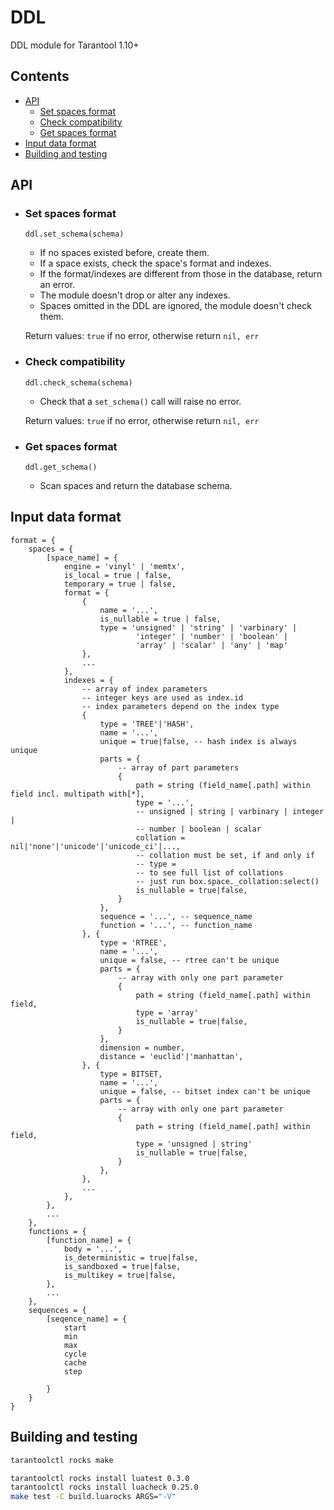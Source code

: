 # DDL

DDL module for Tarantool 1.10+

## Contents

- [API](#api)
  - [Set spaces format](#set-spaces-format)
  - [Check compatibility](#check-compatibility)
  - [Get spaces format](#get-spaces-format)
- [Input data format](#input-data-format)
- [Building and testing](#building-and-testing)

## API

 - ### Set spaces format
    `ddl.set_schema(schema)`
    - If no spaces existed before, create them.
    - If a space exists, check the space's format and indexes.
    - If the format/indexes are different from those in the database,
      return an error.
    - The module doesn't drop or alter any indexes.
    - Spaces omitted in the DDL are ignored, the module doesn't check them.

    Return values: `true` if no error, otherwise return `nil, err`

  - ### Check compatibility
    `ddl.check_schema(schema)`
    - Check that a `set_schema()` call will raise no error.

    Return values: `true` if no error, otherwise return `nil, err`

  - ### Get spaces format
    `ddl.get_schema()`
    - Scan spaces and return the database schema.

## Input data format
```
format = {
    spaces = {
        [space_name] = {
            engine = 'vinyl' | 'memtx',
            is_local = true | false,
            temporary = true | false,
            format = {
                {
                    name = '...',
                    is_nullable = true | false,
                    type = 'unsigned' | 'string' | 'varbinary' |
                            'integer' | 'number' | 'boolean' |
                            'array' | 'scalar' | 'any' | 'map'
                },
                ...
            },
            indexes = {
                -- array of index parameters
                -- integer keys are used as index.id
                -- index parameters depend on the index type
                {
                    type = 'TREE'|'HASH',
                    name = '...',
                    unique = true|false, -- hash index is always unique
                    parts = {
                        -- array of part parameters
                        {
                            path = string (field_name[.path] within field incl. multipath with[*],
                            type = '...',
                            -- unsigned | string | varbinary | integer |
                            -- number | boolean | scalar
                            collation = nil|'none'|'unicode'|'unicode_ci'|...,
                            -- collation must be set, if and only if
                            -- type =
                            -- to see full list of collations
                            -- just run box.space._collation:select()
                            is_nullable = true|false,
                        }
                    },
                    sequence = '...', -- sequence_name
                    function = '...', -- function_name
                }, {
                    type = 'RTREE',
                    name = '...',
                    unique = false, -- rtree can't be unique
                    parts = {
                        -- array with only one part parameter
                        {
                            path = string (field_name[.path] within field,
                            type = 'array'
                            is_nullable = true|false,
                        }
                    },
                    dimension = number,
                    distance = 'euclid'|'manhattan',
                }, {
                    type = BITSET,
                    name = '...',
                    unique = false, -- bitset index can't be unique
                    parts = {
                        -- array with only one part parameter
                        {
                            path = string (field_name[.path] within field,
                            type = 'unsigned | string'
                            is_nullable = true|false,
                        }
                    },
                },
                ...
            },
        },
        ...
    },
    functions = {
        [function_name] = {
            body = '...',
            is_deterministic = true|false,
            is_sandboxed = true|false,
            is_multikey = true|false,
        },
        ...
    },
    sequences = {
        [seqence_name] = {
            start
            min
            max
            cycle
            cache
            step

        }
    }
}
```

## Building and testing

```bash
tarantoolctl rocks make
```

```bash
tarantoolctl rocks install luatest 0.3.0
tarantoolctl rocks install luacheck 0.25.0
make test -C build.luarocks ARGS="-V"
```
